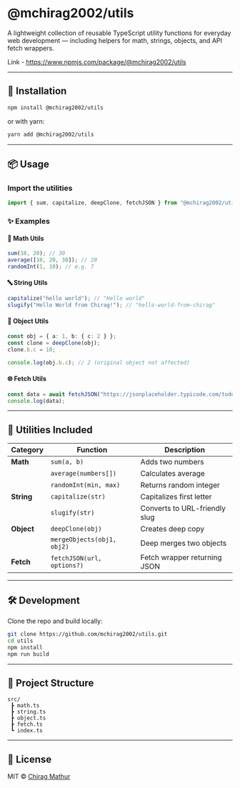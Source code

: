 # @mchirag2002/utils

A lightweight collection of reusable TypeScript utility functions for everyday web development — including helpers for math, strings, objects, and API fetch wrappers.

Link - https://www.npmjs.com/package/@mchirag2002/utils

---

## 🚀 Installation

```bash
npm install @mchirag2002/utils
````

or with yarn:

```bash
yarn add @mchirag2002/utils
```

---

## 📦 Usage

### Import the utilities

```ts
import { sum, capitalize, deepClone, fetchJSON } from "@mchirag2002/utils";
```

### ✨ Examples

#### 🧮 Math Utils

```ts
sum(10, 20); // 30
average([10, 20, 30]); // 20
randomInt(1, 10); // e.g. 7
```

#### 🔤 String Utils

```ts
capitalize("hello world"); // "Hello world"
slugify("Hello World from Chirag!"); // "hello-world-from-chirag"
```

#### 🧠 Object Utils

```ts
const obj = { a: 1, b: { c: 2 } };
const clone = deepClone(obj);
clone.b.c = 10;

console.log(obj.b.c); // 2 (original object not affected)
```

#### 🌐 Fetch Utils

```ts
const data = await fetchJSON("https://jsonplaceholder.typicode.com/todos/1");
console.log(data);
```

---

## 🧱 Utilities Included

| Category   | Function                   | Description                   |
| ---------- | -------------------------- | ----------------------------- |
| **Math**   | `sum(a, b)`                | Adds two numbers              |
|            | `average(numbers[])`       | Calculates average            |
|            | `randomInt(min, max)`      | Returns random integer        |
| **String** | `capitalize(str)`          | Capitalizes first letter      |
|            | `slugify(str)`             | Converts to URL-friendly slug |
| **Object** | `deepClone(obj)`           | Creates deep copy             |
|            | `mergeObjects(obj1, obj2)` | Deep merges two objects       |
| **Fetch**  | `fetchJSON(url, options?)` | Fetch wrapper returning JSON  |

---

## 🛠️ Development

Clone the repo and build locally:

```bash
git clone https://github.com/mchirag2002/utils.git
cd utils
npm install
npm run build
```

---

## 🧩 Project Structure

```
src/
 ┣ math.ts
 ┣ string.ts
 ┣ object.ts
 ┣ fetch.ts
 ┗ index.ts
```

---

## 📄 License

MIT © [Chirag Mathur](https://github.com/mchirag2002)
